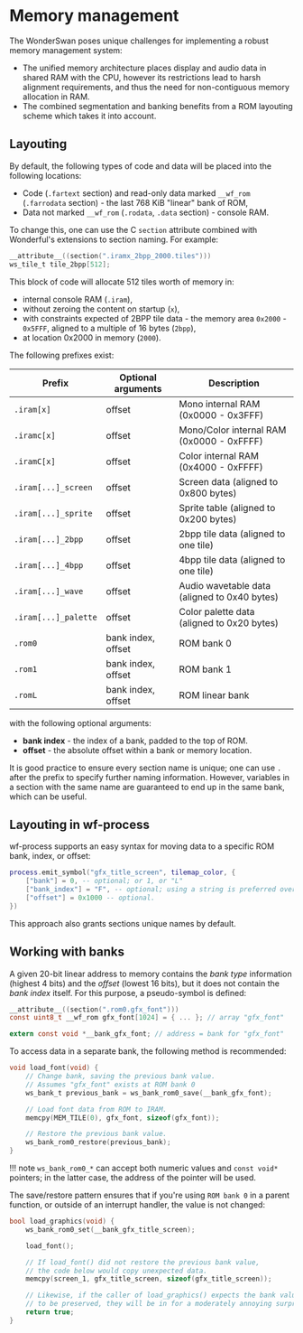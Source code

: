 # Memory management

The WonderSwan poses unique challenges for implementing a robust memory management system:

* The unified memory architecture places display and audio data in shared RAM with the CPU, however its restrictions lead to harsh alignment requirements, and thus the need for non-contiguous memory allocation in RAM.
* The combined segmentation and banking benefits from a ROM layouting scheme which takes it into account.

## Layouting

By default, the following types of code and data will be placed into the following locations:

* Code (`.fartext` section) and read-only data marked `__wf_rom` (`.farrodata` section) - the last 768 KiB "linear" bank of ROM,
* Data not marked `__wf_rom` (`.rodata`, `.data` section) - console RAM.

To change this, one can use the C `section` attribute combined with Wonderful's extensions to section naming. For example:

```c
__attribute__((section(".iramx_2bpp_2000.tiles")))
ws_tile_t tile_2bpp[512];
```

This block of code will allocate 512 tiles worth of memory in:

* internal console RAM (`.iram`),
* without zeroing the content on startup (`x`),
* with constraints expected of 2BPP tile data - the memory area `0x2000` - `0x5FFF`, aligned to a multiple of 16 bytes (`2bpp`),
* at location 0x2000 in memory (`2000`).

The following prefixes exist:

| Prefix | Optional arguments | Description |
| - | - | - |
| `.iram[x]` | offset | Mono internal RAM (0x0000 - 0x3FFF) |
| `.iramc[x]` | offset | Mono/Color internal RAM (0x0000 - 0xFFFF) |
| `.iramC[x]` | offset | Color internal RAM (0x4000 - 0xFFFF) |
| `.iram[...]_screen` | offset | Screen data (aligned to 0x800 bytes) |
| `.iram[...]_sprite` | offset | Sprite table (aligned to 0x200 bytes) |
| `.iram[...]_2bpp` | offset | 2bpp tile data (aligned to one tile) |
| `.iram[...]_4bpp` | offset | 4bpp tile data (aligned to one tile) |
| `.iram[...]_wave` | offset | Audio wavetable data (aligned to 0x40 bytes) |
| `.iram[...]_palette` | offset | Color palette data (aligned to 0x20 bytes) |
| `.rom0` | bank index, offset | ROM bank 0 |
| `.rom1` | bank index, offset | ROM bank 1 |
| `.romL` | bank index, offset | ROM linear bank |

with the following optional arguments:

* **bank index** - the index of a bank, padded to the top of ROM.
* **offset** - the absolute offset within a bank or memory location.

It is good practice to ensure every section name is unique; one can use `.` after the prefix to specify further naming information.
However, variables in a section with the same name are guaranteed to end up in the same bank, which can be useful.

## Layouting in wf-process

wf-process supports an easy syntax for moving data to a specific ROM bank, index, or offset:

```lua
process.emit_symbol("gfx_title_screen", tilemap_color, {
    ["bank"] = 0, -- optional; or 1, or "L"
    ["bank_index"] = "F", -- optional; using a string is preferred over a number
    ["offset"] = 0x1000 -- optional.
})
```

This approach also grants sections unique names by default.

## Working with banks

A given 20-bit linear address to memory contains the *bank type* information (highest 4 bits) and the *offset* (lowest 16 bits), but it does not contain the *bank index* itself.
For this purpose, a pseudo-symbol is defined:

```c
__attribute__((section(".rom0.gfx_font")))
const uint8_t __wf_rom gfx_font[1024] = { ... }; // array "gfx_font"

extern const void *__bank_gfx_font; // address = bank for "gfx_font"
```

To access data in a separate bank, the following method is recommended:

```c
void load_font(void) {
    // Change bank, saving the previous bank value.
    // Assumes "gfx_font" exists at ROM bank 0
    ws_bank_t previous_bank = ws_bank_rom0_save(__bank_gfx_font);

    // Load font data from ROM to IRAM.
    memcpy(MEM_TILE(0), gfx_font, sizeof(gfx_font));

    // Restore the previous bank value.
    ws_bank_rom0_restore(previous_bank);
}
```

!!! note
    `ws_bank_rom0_*` can accept both numeric values and `const void*` pointers; in the latter case, the address of the pointer will be used.

The save/restore pattern ensures that if you're using `ROM bank 0` in a parent function, or outside of an interrupt handler, the value is not changed:

```c
bool load_graphics(void) {
    ws_bank_rom0_set(__bank_gfx_title_screen);

    load_font();

    // If load_font() did not restore the previous bank value,
    // the code below would copy unexpected data.
    memcpy(screen_1, gfx_title_screen, sizeof(gfx_title_screen));

    // Likewise, if the caller of load_graphics() expects the bank value
    // to be preserved, they will be in for a moderately annoying surprise.
    return true;
}
```
